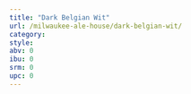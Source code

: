 ```yaml
---
title: "Dark Belgian Wit"
url: /milwaukee-ale-house/dark-belgian-wit/
category: 
style: 
abv: 0
ibu: 0
srm: 0
upc: 0
---
```


